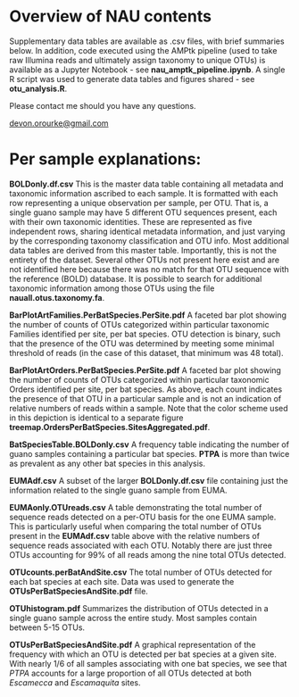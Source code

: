 # Overview of NAU contents

Supplementary data tables are available as .csv files, with brief summaries below. In addition, code executed using the AMPtk pipeline (used to take raw Illumina reads and ultimately assign taxonomy to unique OTUs) is available as a Jupyter Notebook - see **nau_amptk_pipeline.ipynb**. A single R script was used to generate data tables and figures shared - see **otu_analysis.R**.  

Please contact me should you have any questions.

devon.orourke@gmail.com

# Per sample explanations:

**BOLDonly.df.csv**
This is the master data table containing all metadata and taxonomic information ascribed to each sample. It is formatted with each row representing a unique observation per sample, per OTU. That is, a single guano sample may have 5 different OTU sequences present, each with their own taxonomic identities. These are represented as five independent rows, sharing identical metadata information, and just varying by the corresponding taxonomy classification and OTU info. Most additional data tables are derived from this master table. Importantly, this is not the entirety of the dataset. Several other OTUs not present here exist and are not identified here because there was no match for that OTU sequence with the reference (BOLD) database. It is possible to search for additional taxonomic information among those OTUs using the file **nauall.otus.taxonomy.fa**.  

**BarPlotArtFamilies.PerBatSpecies.PerSite.pdf**
A faceted bar plot showing the number of counts of OTUs categorized within particular taxonomic Families identified per site, per bat species. OTU detection is binary, such that the presence of the OTU was determined by meeting some minimal threshold of reads (in the case of this dataset, that minimum was 48 total).

**BarPlotArtOrders.PerBatSpecies.PerSite.pdf**
A faceted bar plot showing the number of counts of OTUs categorized within particular taxonomic Orders identified per site, per bat species. As above, each count indicates the presence of that OTU in a particular sample and is not an indication of relative numbers of reads within a sample. Note that the color scheme used in this depiction is identical to a separate figure **treemap.OrdersPerBatSpecies.SitesAggregated.pdf**.

**BatSpeciesTable.BOLDonly.csv**
A frequency table indicating the number of guano samples containing a particular bat species. **PTPA** is more than twice as prevalent as any other bat species in this analysis.

**EUMAdf.csv**
A subset of the larger **BOLDonly.df.csv** file containing just the information related to the single guano sample from EUMA.

**EUMAonly.OTUreads.csv**
A table demonstrating the total number of sequence reads detected on a per-OTU basis for the one EUMA sample. This is particularly useful when comparing the total number of OTUs present in the **EUMAdf.csv** table above with the relative numbers of sequence reads associated with each OTU. Notably there are just three OTUs accounting for 99% of all reads among the nine total OTUs detected.

**OTUcounts.perBatAndSite.csv**
The total number of OTUs detected for each bat species at each site. Data was used to generate the **OTUsPerBatSpeciesAndSite.pdf** file.

**OTUhistogram.pdf**
Summarizes the distribution of OTUs detected in a single guano sample across the entire study. Most samples contain between 5-15 OTUs.

**OTUsPerBatSpeciesAndSite.pdf**
A graphical representation of the frequency with which an OTU is detected per bat species at a given site. With nearly 1/6 of all samples associating with one bat species, we see that *PTPA* accounts for a large proportion of all OTUs detected at both *Escamecca* and *Escamaquita* sites.
